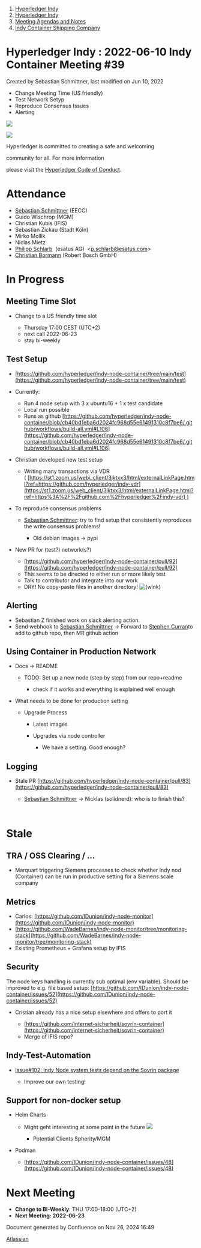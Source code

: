 1. [Hyperledger Indy](index.html)
2. [Hyperledger Indy](Hyperledger-Indy_19464194.html)
3. [Meeting Agendas and Notes](Meeting-Agendas-and-Notes_19464715.html)
4. [Indy Container Shipping Company](Indy-Container-Shipping-Company_19464565.html)

# Hyperledger Indy : 2022-06-10 Indy Container Meeting #39

Created by Sebastian Schmittner, last modified on Jun 10, 2022

- Change Meeting Time (US friendly)
- Test Network Setyp
- Reproduce Consensus Issues
- Alerting

![](https://wiki.hyperledger.org/download/attachments/29034696/Antitrustnotice.png?version=1&modificationDate=1581695654000&api=v2)

![](https://wiki.hyperledger.org/download/attachments/2392771/welcome.png?version=2&modificationDate=1572450107000&api=v2)

Hyperledger is committed to creating a safe and welcoming

community for all. For more information

please visit the [Hyperledger Code of Conduct](https://lf-hyperledger.atlassian.net/wiki/spaces/HYP/pages/19595281/Hyperledger+Code+of+Conduct).

# Attendance

- [Sebastian Schmittner](https://lf-hyperledger.atlassian.net/wiki/people/5f3100521ac29c004582f9d5?ref=confluence) (EECC)
- Guido Wischrop (MGM)
- Christian Kubis (IFIS)
- Sebastian Zickau (Stadt Köln)
- Mirko Mollik
- Niclas Mietz
- [Philipp Schlarb](https://lf-hyperledger.atlassian.net/wiki/people/712020:746f867b-3462-4658-8241-e74712f0cf6a?ref=confluence)  (esatus AG)  &lt;p.schlarb@esatus.com&gt;
- [Christian Bormann](https://lf-hyperledger.atlassian.net/wiki/people/712020:402bd53a-7b29-43cf-927d-955c323c7ed7?ref=confluence) (Robert Bosch GmbH)

# In Progress

## Meeting Time Slot

- Change to a US friendly time slot
  
  - Thursday 17:00 CEST (UTC+2)
  - next call 2022-06-23
  - stay bi-weekly

## Test Setup

- [https://github.com/hyperledger/indy-node-container/tree/main/test](https://github.com/hyperledger/indy-node-container/tree/main/test)
- Currently:
  
  - Run 4 node setup with 3 x ubuntu16 + 1 x test candidate
  - Local run possible
  - Runs as github [https://github.com/hyperledger/indy-node-container/blob/cb40bd1eba6d2024fc968d55e61491310c8f7be6/.github/workflows/build-all.yml#L106](https://github.com/hyperledger/indy-node-container/blob/cb40bd1eba6d2024fc968d55e61491310c8f7be6/.github/workflows/build-all.yml#L106)
- Christian developed new test setup
  
  - Writing many transactions via VDR ( [https://st1.zoom.us/web\_client/3jktxx3/html/externalLinkPage.html?ref=https://github.com/hyperledger/indy-vdr](https://st1.zoom.us/web_client/3jktxx3/html/externalLinkPage.html?ref=https%3A%2F%2Fgithub.com%2Fhyperledger%2Findy-vdr) )
- To reproduce consensus problems
  
  - [Sebastian Schmittner](https://lf-hyperledger.atlassian.net/wiki/people/5f3100521ac29c004582f9d5?ref=confluence): try to find setup that consistently reproduces the write consensus problems!
    
    - Old debian images → pypi
- New PR for (test?) network(s?)
  
  - [https://github.com/hyperledger/indy-node-container/pull/92](https://github.com/hyperledger/indy-node-container/pull/92)
  - This seems to be directed to either run or more likely test
  - Talk to contributor and integrate into our work
  - DRY! No copy-paste files in another directory! ![(wink)](images/icons/emoticons/wink.png)

## Alerting

- Sebastian Z finished work on slack alerting action.
- Send webhook to [Sebastian Schmittner](https://lf-hyperledger.atlassian.net/wiki/people/5f3100521ac29c004582f9d5?ref=confluence) → Forward to [Stephen Curran](https://lf-hyperledger.atlassian.net/wiki/people/557058:d676f135-ecd6-465b-b7eb-f87976bf4569?ref=confluence)to add to github repo, then MR github action

## Using Container in Production Network

- Docs → README
  
  - TODO: Set up a new node (step by step) from our repo+readme
    
    - check if it works and everything is explained well enough
- What needs to be done for production setting
  
  - Upgrade Process 
    
    - Latest images
    - Upgrades via node controller
      
      - We have a setting. Good enough?

## Logging

- Stale PR [https://github.com/hyperledger/indy-node-container/pull/83](https://github.com/hyperledger/indy-node-container/pull/83)
  
  - [Sebastian Schmittner](https://lf-hyperledger.atlassian.net/wiki/people/5f3100521ac29c004582f9d5?ref=confluence) → Nicklas (solidnerd): who is to finish this?

`
`

# Stale

## TRA / OSS Clearing / ...

- Marquart triggering Siemens processes to check whether Indy nod (Container) can be run in productive setting for a Siemens scale company

## Metrics

- Carlos: [https://github.com/IDunion/indy-node-monitor](https://github.com/IDunion/indy-node-monitor)
- [https://github.com/WadeBarnes/indy-node-monitor/tree/monitoring-stack](https://github.com/WadeBarnes/indy-node-monitor/tree/monitoring-stack)
- Existing Prometheus + Grafana setup by IFIS

## Security

The node keys handling is currently sub optimal (env variable). Should be improved to e.g. file based setup: [https://github.com/IDunion/indy-node-container/issues/52](https://github.com/IDunion/indy-node-container/issues/52)

- Cristian already has a nice setup elsewhere and offers to port it
  
  - [https://github.com/internet-sicherheit/sovrin-container](https://github.com/internet-sicherheit/sovrin-container)
  - Merge of IFIS repo?

## Indy-Test-Automation

- [Issue#102: Indy Node system tests depend on the Sovrin package](https://github.com/hyperledger/indy-test-automation/issues/102)
  
  - Improve our own testing!

## Support for non-docker setup

- Helm Charts
  
  - Might geht interesting at some point in the future ![](https://camo.githubusercontent.com/7e4cf683aeb643293367a81dbbea274c542be3b6c2d6ed4b9d671ef8bfc19f0c/68747470733a2f2f6769746875622e6769746875626173736574732e636f6d2f696d616765732f69636f6e732f656d6f6a692f756e69636f64652f31663630392e706e67)
    
    - Potential Clients Spherity/MGM
- Podman
  
  - [https://github.com/IDunion/indy-node-container/issues/48](https://github.com/IDunion/indy-node-container/issues/48)

# Next Meeting

- **Change to Bi-Weekly**: THU 17:00-18:00 (UTC+2)
- **Next Meeting: 2022-06-23**

Document generated by Confluence on Nov 26, 2024 16:49

[Atlassian](http://www.atlassian.com/)
